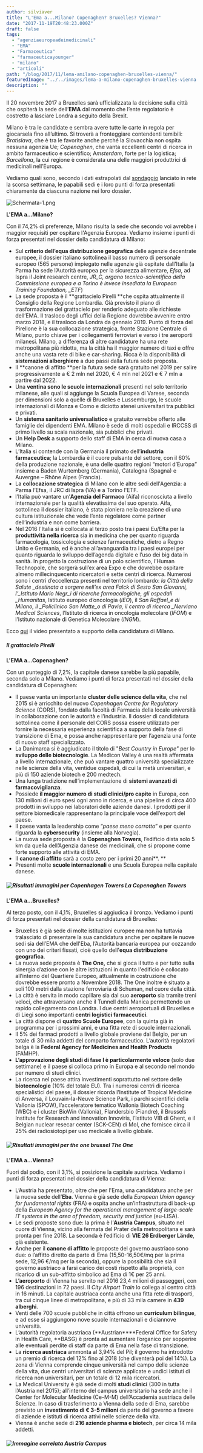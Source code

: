 ```yaml
---
author: silviaver
title: "L'Ema a...Milano? Copenaghen? Bruxelles? Vienna?"
date: "2017-11-19T20:48:23.000Z"
draft: false
tags:
  - "agenziaeuropeadeimedicinali"
  - "EMA"
  - "Farmaceutica"
  - "farmaceuticayounger"
  - "milano"
  - "articoli"
path: "/blog/2017/11/lema-amilano-copenaghen-bruxelles-vienna/"
featuredImage: "../../images/lema-a-milano-copenaghen-bruxelles-vienna.md/schermata-1.png"
description: ""
---
```


Il 20 novembre 2017 a Bruxelles sarà ufficializzata la decisione sulla città che ospiterà la sede dell’**EMA** dal momento che l’ente regolatorio è costretto a lasciare Londra a seguito della Brexit.

Milano è tra le candidate e sembra avere tutte le carte in regola per giocarsela fino all’ultimo. Si troverà a fronteggiare contendenti temibili: _Bratislava_, che è tra le favorite anche perché la Slovacchia non ospita nessuna agenzia Ue; _Copenaghen_, che vanta eccellenti centri di ricerca in ambito farmaceutico e scientifico; A*msterdam*, forte per la logistica; _Barcellona_, la cui regione è considerata una delle maggiori produttrici di medicinali nell’Europa.

Vediamo quali sono, secondo i dati estrapolati dal [sondaggio](https://docs.google.com/forms/d/10U1ArkDSOzquKeDYIxaN-vcJRisMO3_1b1ItoUSSa0Q/edit) lanciato in rete la scorsa settimana, le papabili sedi e i loro punti di forza presentati chiaramente da ciascuna nazione nei loro dossier.

![Schermata-1.png](../../images/lema-a-milano-copenaghen-bruxelles-vienna.md/schermata-1.png)

**L'EMA a...Milano?**

Con il 74,2% di preferenze, Milano risulta la sede che secondo voi avrebbe i maggior requisiti per ospitare l'Agenzia Europea. Vediamo insieme i punti di forza presentati nel dossier della candidatura di Milano:

- Sul **criterio dell’equa distribuzione geografica** delle agenzie decentrate europee, il dossier italiano sottolinea il basso numero di personale europeo (565 persone) impiegato nelle agenzie già ospitate dall’Italia (a Parma ha sede l’Autorità europea per la sicurezza alimentare, _Efsa_, ad Ispra il Joint research centre, _JR_C, organo tecnico-scientifico della Commissione europea e a Torino è invece insediata la European Training Foundation, \_ETF_)
- La sede proposta è il **grattacielo Pirelli **che ospita attualmente il Consiglio della Regione Lombardia. Già previsto il piano di trasformazione del grattacielo per renderlo adeguato alle richieste dell’EMA. Il trasloco degli uffici della Regione dovrebbe avvenire entro marzo 2018, e il trasloco da Londra da gennaio 2019. Punto di forza del Pirellone è la sua collocazione strategica, fronte Stazione Centrale di Milano, punto chiave per i collegamenti ferroviari e verso i tre aeroporti milanesi. Milano, a differenza di altre candidature ha una rete metropolitana più ridotta, ma la città ha il maggior numero di taxi e offre anche una vasta rete di bike e car-sharing. Ricca è la disponibilità di **sistemazioni alberghiere** a due passi dalla futura sede proposta.
- Il **canone di affitto **per la futura sede sarà gratuito nel 2019 per salire progressivamente a € 2 mln nel 2020, € 4 mln nel 2021 e € 7 mln a partire dal 2022.
- Una **ventina sono le scuole internazionali** presenti nel solo territorio milanese, alle quali si aggiunge la Scuola Europea di Varese, seconda per dimensioni solo a quelle di Bruxelles e Lussemburgo, le scuole internazionali di Monza e Como e diciotto atenei universitari tra pubblici e privati.
- Un **sistema sanitario universalistico** e gratuito verrebbe offerto alle famiglie dei dipendenti EMA. Milano è sede di molti ospedali e IRCCSS di primo livello su scala nazionale, sia pubblici che privati.
- Un **Help Desk** a supporto dello staff di EMA in cerca di nuova casa a Milano.
- L’Italia si contende con la Germania il primato dell’**industria farmaceutica**; la Lombardia è il cuore pulsante del settore, con il 60% della produzione nazionale, è una delle quattro regioni “motori d’Europa” insieme a Baden Wurtemberg (Germania), Catalogna (Spagna) e Auvergne – Rhône Alpes (Francia).
- La **collocazione strategica** di Milano con le altre sedi dell'Agenzia: a Parma l’Efsa, il JRC di Ispra (VA) e a Torino l'ETF.
- l’Italia può vantare un’**Agenzia del Farmaco** (Aifa) riconosciuta a livello internazionale per la qualità elevatissima del suo operato. Aifa, sottolinea il dossier italiano, è stata pioniera nella creazione di una cultura istituzionale che vede l’ente regolatore come partner dell’industria e non come barriera.
- Nel 2016 l'Italia si è collocata al terzo posto tra i paesi Eu/Efta per la **produttività nella ricerca** sia in medicina che per quanto riguarda farmacologia, tossicologia e scienze farmaceutiche, dietro a Regno Unito e Germania, ed è anche all’avanguardia tra i paesi europei per quanto riguarda lo sviluppo dell’agenda digitale e l’uso dei big data in sanità. In progetto la costruzione di un polo scientifico, l'Human Technopole, che sorgerà sull’ex area Expo e che dovrebbe ospitare almeno millecinquecento ricercatori e sette centri di ricerca. Numerosi sono i centri d’eccellenza presenti nel territorio lombardo: _la Città della Salute \_destinata a sorgere nell’ex area Falck di Sesto San Giovanni, l’\_Istituto Mario Negr_i di ricerche farmacologiche, gli ospedali \_Humanitas_, Istituto europeo d’oncologia (_IEO_), il _San Raffael_e di Milano, il \_Policlinico San Matte_o di Pavia, il centro di ricerca \_Nerviano Medical Sciences_, l’Istituto di ricerca in oncologia molecolare (_IFOM_) e l’Istituto nazionale di Genetica Molecolare (_INGM_).

Ecco [qui](https://www.youtube.com/watch?v=XOpxaE8Qsw8) il video presentato a supporto della candidatura di Milano.

##### Il grattacielo Pirelli

**L'EMA a...Copenaghen?**

Con un punteggio di 7,2%, la capitale danese sarebbe la più papabile, seconda solo a Milano. Vediamo i punti di forza presentati nel dossier della candidatura di Copenaghen:

- Il paese vanta un importante **cluster delle science della vita**, che nel 2015 si è arricchito del nuovo _Copenhagen Centre for Regulatory Science_ (CORS), fondato dalla facoltà di Farmacia della locale università in collaborazione con le autorità e l’industria. Il dossier di candidatura sottolinea come il personale del CORS possa essere utilizzato per fornire la necessaria esperienza scientifica a supporto della fase di transizione di Ema, e possa anche rappresentare per l’agenzia una fonte di nuovo staff specializzato.
- La Danimarca si è aggiudicato il titolo di "_Best Country in Europe"_ per lo **sviluppo delle biotecnologie**. La Medicon Valley è una realtà affermata a livello internazionale, che può vantare quattro università specializzate nelle scienze della vita, ventidue ospedali, di cui la metà universitari, e più di 150 aziende biotech e 200 medtech.
- Una lunga tradizione nell’implementazione di **sistemi avanzati di farmacovigilanza**.
- Possiede **il maggior numero di studi clinici/pro capite** in Europa, con 130 milioni di euro spesi ogni anno in ricerca, e una pipeline di circa 400 prodotti in sviluppo nei laboratori delle aziende danesi. I prodotti per il settore biomedicale rappresentano la principale voce dell’export del paese.
- Il paese vanta la leadership come “_paese meno corrotto_” e per quanto riguarda la **cybersecurity** (insieme alla Norvegia).
- La nuova sede proposta è la **Copenaghen Towers**, l’edificio dista solo 5 km da quella dell’Agenzia danese dei medicinali, che si propone come forte supporto alle attività di EMA.
- Il **canone di affitto** sarà a costo zero per i primi 20 anni**. **
- Presenti molte **scuole internazionali** e una Scuola Europea nella capitale danese.

##### ![Risultati immagini per Copenhagen Towers](../../images/lema-a-milano-copenaghen-bruxelles-vienna.md/crown-plaza.jpg) La Copenaghen Towers

**L'EMA a...Bruxelles?**

Al terzo posto, con il 4,1%, Bruxelles si aggiudica il bronzo. Vediamo i punti di forza presentati nel dossier della candidatura di Bruxelles:

- Bruxelles è già sede di molte istituzioni europee ma non ha tuttavia tralasciato di presentare la sua candidatura anche per ospitare le nuove sedi sia dell’EMA che dell'Eba, l’Autorità bancaria europea pur cozzando con uno dei criteri fissati, cioè quello dell'**equa distribuzione geografica**.
- La nuova sede proposta è **The One,** che si gioca il tutto e per tutto sulla sinergia d’azione con le altre istituzioni in quanto l'edificio è collocato all’interno del Quartiere Europeo, attualmente in costruzione che dovrebbe essere pronto a Novembre 2018. The One inoltre è situato a soli 100 metri dalla stazione ferroviaria di Schuman, nel cuore della città.
- La città è servita in modo capillare sia dal suo **aeroporto** sia tramite treni veloci, che attraversano anche il Tunnell della Manica permettendo un rapido collegamento con Londra. I due centri aeroportuali di Bruxelles e di Liegi sono importanti **centri logistici farmaceutici**.
- La città dispone di **quattro Scuole Europee**, con la quinta già in programma per i prossimi anni, e una fitta rete di scuole internazionali.
- Il 5% dei farmaci prodotti a livello globale proviene dal Belgio, per un totale di 30 mila addetti del comparto farmaceutico. L’autorità regolatori belga è la **Federal Agency for Medicines and Health Products** (FAMHP).
- **L’approvazione degli studi di fase I è particolarmente veloce** (solo due settimane) e il paese si colloca primo in Europa e al secondo nel mondo per numero di studi clinici.
- La ricerca nel paese attira investimenti soprattutto nel settore delle **biotecnologie** (10% del totale EU). Tra i numerosi centri di ricerca specialistici del paese, il dossier ricorda l’Institute of Tropical Medicine di Anversa, il Louvain-la-Neuve Science Park, i parchi scientifici della Vallonia (SPOW), l’acceleratore tematico Wallonia Biotech Coaching (WBC) e i cluster BioWin (Vallonia), Flandersbio (Fiandre), il Brussels Institute for Research and innovation Innoviris, l’Istituto VIB di Ghent, e il Belgian nuclear resecar center (SCK-CEN) di Mol, che fornisce circa il 25% dei radiosiotopi per uso medicale a livello globale.

##### ![Risultati immagini per the one brussel](../../images/lema-a-milano-copenaghen-bruxelles-vienna.md/1402565781_p631-a.jpg) The One

**L'EMA a...Vienna?**

Fuori dal podio, con il 3,1%, si posizione la capitale austriaca. Vediamo i punti di forza presentati nel dossier della candidatura di Vienna:

- L’Austria ha presentato, oltre che per l'Ema, una candidatura anche per la nuova sede dell’**Eba**. Vienna è già sede della _European Union agency for fundamental rights_ (FRA) e ospita anche un’infrastruttura di back-up della _European Agency for the operational management of large-scale IT systems in the area of freedom, security and justice_ (eu-LISA).
- Le sedi proposte sono due: la prima è l’**Austria Campus**, situato nel cuore di Vienna, vicino alla fermata del Prater della metropolitana e sarà pronta per fine 2018. La seconda è l’edificio di **VIE 26 Erdberger Lände**, già esistente.
- Anche per il **canone di affitto** le proposte del governo austriaco sono due: o l’affitto diretto da parte di Ema (15,50-16,50€/mq per la prima sede, 12,96 €/mq per la seconda), oppure la possibilità che sia il governo austriaco a farsi carico dei costi rispetto alla proprietà, con ricarico di un sub-affitto simbolico ad Ema di 1€ per 25 anni.
- **L’aeroporto** di Vienna ha servito nel 2016 23,4 milioni di passeggeri, con 196 destinazioni in 72 paesi. Il _City Airport Train_ lo collega al centro città in 16 minuti. La capitale austriaca conta anche una fitta rete di trasporti, tra cui cinque linee di metropolitana, e più di 33 mila camere in **439 alberghi**.
- Venti delle 700 scuole pubbliche in città offrono un **curriculum bilingue**, e ad esse si aggiungono nove scuole internazionali e diciannove università.
- L’autorità regolatoria austriaca (**Austrian\*\***Federal Office for Safety in Health Care, \*\*BASG) è pronta ad aumentare l’organico per sopperire alle eventuali perdite di staff da parte di Ema nella fase di transizione.
- La **ricerca austriaca** ammonta al 3,94% del Pil; il governo ha introdotto un premio di ricerca del 12% fino al 2018 (che diventerà poi del 14%). La zona di Vienna comprende cinque università nel campo delle scienze della vita, due centri universitari di scienze applicate e undici istituti di ricerca non universitari, per un totale di 12 mila ricercatori.
- La Medical University è già sede di molti **studi clinici** (300 in tutta l’Austria nel 2015); all’interno del campus universitario ha sede anche il Center for Molecular Medicine (Ce-M-M) dell’Accademia austriaca delle Scienze. In caso di trasferimento a Vienna della sede di Ema, sarebbe previsto un **investimento di € 3-5 milioni** da parte del governo a favore di aziende e istituti di ricerca attivi nelle scienze della vita.
- Vienna è anche sede di **216 aziende pharma e biotech**, per circa 14 mila addetti.

##### ![Immagine correlata](../../images/lema-a-milano-copenaghen-bruxelles-vienna.md/AC_2016_03-16_COM_VIS_XL_HauptBaufeldueberblick_UCBA_ROOMZ_AUSTRIA-CAMPUS_cSIGNA.jpg) Austria Campus
